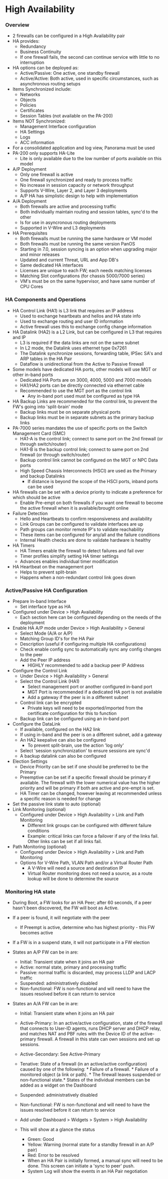 # High Availability

### Overview
* 2 firewalls can be configured in a High Availability pair
* HA provides:
    * Redundancy
    * Business Continuity
    * If one firewall fails, the second can continue service with little to no interruption
* HA options can be deployed as:
    * Active/Passive: One active, one standby firewall
    * Active/Active: Both active, used in specific circumstances, such as asynchronous routing setups
* Items Synchronized include:
    * Networks
    * Objects
    * Policies
    * Certificates
    * Session Tables (not available on the PA-200)
* Items NOT Synchronized:
    * Management Interface configuration
    * HA Settings
    * Logs
    * ACC information
* For a consolidated application and log view, Panorama must be used
* PA-200 only supports HA-Lite
    * Lite is only available due to the low number of ports available on this model
* A/P Deployment
    * Only one firewall is active
    * One firewall synchronized and ready to process traffic
    * No increase in session capacity or network throughput
    * Supports V-Wire, Layer 2, and Layer 3 deployments
    * A/P HA has simplistic design to help with implementation
* A/A Deployment
    * Both firewalls are active and processing traffic
    * Both individually maintain routing and session tables, sync'd to the other
    * Is for use in asyncronous routing deployments
    * Supported in V-Wire and L3 deployments
* HA Prerequisites
    * Both firewalls must be running the same hardware or VM model
    * Both firewalls must be running the same version PanOS
    * Starting in 7.0, session syncing is an option when upgrading major and minor releases
    * Updated and current Threat, URL and App DB's
    * Same dedicated HA interfaces
    * Licenses are unique to each FW; each needs matching licenses
    * Matching Slot configurations (for chassis 5000/7000 series)
    * VM's must be on the same hypervisor, and have same number of CPU Cores

### HA Components and Operations
* HA Control Link (HA1) is L3 link that requires an IP address
    * Used to exchange heartbeats and hellos and HA state info
    * Used to exchange routing and user ID information
    * Active firewall uses this to exchange config change information
* HA Datalink (HA2) is a L2 Link, but can be configured in L3 that requires and IP
    * L3 is required if the data links are not on the same subnet
    * In L2 mode, the Datalink uses ethernet type 0x7261
    * The Datalink synchronize sessions, forwarding table, IPSec SA's and ARP tables in the HA Pair
    * Dataflow is unidirectional from the Active to Passive firewall
* Some models have dedicated HA ports, other models will use MGT or other in-band ports
    * Dedicated HA Ports are on 3000, 4000, 5000 and 7000 models
    * HA1/HA2 ports can be directly connected via ethernet cable
    * Recommended to use the MGT port as the control link
        * Any in-band port used must be configured as type HA
* HA Backup Links are recommended for the control link, to prevent the FW's going into 'split-brain' mode
    * Backup links must be on separate physical ports
    * Backup links must be in separate subnets as the primary backup links
* PA-7000 series mandates the use of specific ports on the Switch Management Card (SMC)
    * HA1-A is the control link; connect to same port on the 2nd firewall (or through switch/router)
    * HA1-B is the backup control link; connect to same port on 2nd firewall (or through switch/router)
    * Backup control link cannot be configured on the MGT or NPC Data ports
    * High Speed Chassis Interconnects (HSCI) are used as the Primary and backup Datalinks
        * If distance is beyond the scope of the HSCI ports, inband ports can be used
* HA firewalls can be set with a device priority to indicate a preference for which should be active
    * Enable Pre-empt on both firewalls if you want one firewall to become the active firewall when it is available/brought online
* Failure Detection
    * Hello and Heartbeats to confirm responsiveness and availability
    * Link Groups can be configured to validate interfaces are up
    * Path groups can monitor remote IP's to validate reachability
    * These items can be configured for any/all and the failure conditions
    * Internal Health checks are done to validate hardware is healthy
* HA Timers
    * HA Timers enable the firewall to detect failures and fail over
    * Timer profiles simplify setting HA timer settings
    * Advances enables individual timer modification
* HA Heartbeat on the management port
    * Helps to prevent split-brain
    * Happens when a non-redundant control link goes down

### Active/Passive HA Configuration
* Prepare In-band Interface
    * Set interface type as HA
* Configured under Device > High Availability
    * Each section here can be configured depending on the needs of the deployment
* Enable HA A/P mode under Device > High Availability > General
    * Select Mode (A/A or A/P)
    * Matching Group ID's for the HA Pair
    * Description (useful if configuring multiple HA configurations)
    * Check enable config sync to automatically sync any config changes to the peer
    * Add the Peer IP address
        * HIGHLY recommended to add a backup peer IP Address
* Configure the Control Link
    * Under Device > High Availability > General
    * Select the Control Link (HA1)
        * Select management port or another configured in-band port
        * MGT Port is recommended if a dedicated HA port is not available
        * Add a gateway if the peer is in a different subnet
    * Control link can be encrypted
        * Private keys will need to be exported/imported from the certificate configuration for this to function
    * Backup link can be configured using an in-band port
* Configure the DataLink
    * If available, configured on the HA2 link
    * If using in-band and the peer is on a different subnet, add a gateway
    * An HA2 keepalive can also be configured
        * To prevent split-brain, use the action 'log only'
    * Select 'session synchronization' to ensure sessions are sync'd
    * A backup datalink can also be configured
* Election Settings
    * Device Priority can be set if one should be preferred to be the Primary
    * Preemptive can be set if a specific firewall should be primary if available. The firewall with the lower numerical value has the higher priority and will be primary if both are active and pre-empt is set.
    * HA Timer can be changed, however leaving at recommended unless a specific reason is needed for change
* Set the passive link state to auto (optional)
* Link Monitoring (optional)
    * Configured under Device > High Availability > Link and Path Monitoring
        * Different link groups can be configured with different failure conditions
        * Example: critical links can force a failover if any of the links fail. Other links can be set if all links fail.
* Path Monitoring (optional)
    * Configured under Device > High Availability > Link and Path Monitoring
    * Options for V-Wire Path, VLAN Path and/or a Virtual Router Path
        * A V-Wire will need a source and destination IP
        * Virtual Router monitoring does not need a source, as a route lookup will be done to determine the source

### Monitoring HA state
* During Boot, a FW looks for an HA Peer; after 60 seconds, if a peer hasn't been discovered, the FW will boot as Active.
* If a peer is found, it will negotiate with the peer
    * If Preempt is active, determine who has highest priority - this FW becomes active
* If a FW is in a suspend state, it will not participate in a FW election
* States an A/P FW can be in are:
    * Initial: Transient state when it joins an HA pair
    * Active: normal state, primary and processing traffic
    * Passive: normal traffic is discarded, may process LLDP and LACP traffic
    * Suspended: administratively disabled
    * Non-functional: FW is non-functional and will need to have the issues resolved before it can return to service
      
* States an A/A FW can be in are:
    * Initial: Transient state when it joins an HA pair
    * Active-Primary: In an active/active configuration, state of the firewall that connects to User-ID agents, runs DHCP server and DHCP relay,         and matches NAT and PBF rules with the Device ID of the active-primary firewall. A firewall in this state can own sessions and set up 
      sessions.
    * Active-Secondary: See Active-Primary
    * Tenative: State of a firewall (in an active/active configuration) caused by one of the following:
                * Failure of a firewall. 
                * Failure of a monitored object (a link or path).
                * The firewall leaves suspended or non-functional state.* States of the individual members can be added as a widget on the 
                  Dashboard
    * Suspended: administratively disabled
    * Non-functional: FW is non-functional and will need to have the issues resolved before it can return to service
      
    * Add under Dashboard > Widgets > System > High Availability
    * This will show at a glance the status
        * Green: Good
        * Yellow: Warning (normal state for a standby firewall in an A/P pair)
        * Red: Error to be resolved
        * When an HA Pair is initially formed, a manual sync will need to be done. This screen can initiate a 'sync to peer' push.
        * System Log will show the events in an HA Pair negotiation
